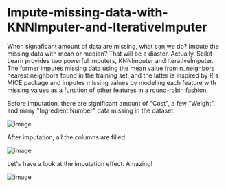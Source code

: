 # Impute-missing-data-with-KNNImputer-and-IterativeImputer
When signaficant amount of data are missing, what can we do? Impute the missing data with mean or median? That will be a diaster. Actually, Scikit-Learn provides two powerful imputers, KNNImputer and IterativeImputer. The former imputes missing data using the mean value from n_neighbors nearest neighbors found in the training set, and the latter is inspired by R's MICE package and imputes missing values by modeling each feature with missing values as a function of other features in a round-robin fashion.

Before imputation, there are significant amount of "Cost", a few "Weight", and many "Ingredient Number" data missing in the dataset.

![image](https://github.com/hanfei1986/Impute-missing-data-with-KNNImputer/assets/59255164/353dcbd8-f733-4ba4-a61d-6cdaf8e686bd)

After imputation, all the columns are filled.

![image](https://github.com/hanfei1986/Impute-missing-data-with-KNNImputer/assets/59255164/b4bcf1f2-61b0-48b9-aa32-473961a4e8ab)

Let's have a look at the imputation effect. Amazing!

![image](https://github.com/hanfei1986/Impute-missing-data-with-KNNImputer-and-IterativeImputer/assets/59255164/7b6a45ef-dd0d-4599-a067-d0bd00536871)


